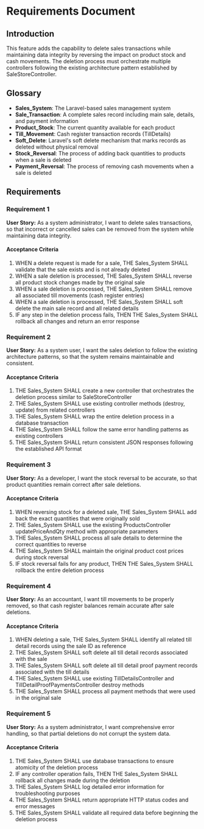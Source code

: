 # Requirements Document

## Introduction

This feature adds the capability to delete sales transactions while maintaining data integrity by reversing the impact on product stock and cash movements. The deletion process must orchestrate multiple controllers following the existing architecture pattern established by SaleStoreController.

## Glossary

- **Sales_System**: The Laravel-based sales management system
- **Sale_Transaction**: A complete sales record including main sale, details, and payment information
- **Product_Stock**: The current quantity available for each product
- **Till_Movement**: Cash register transaction records (TillDetails)
- **Soft_Delete**: Laravel's soft delete mechanism that marks records as deleted without physical removal
- **Stock_Reversal**: The process of adding back quantities to products when a sale is deleted
- **Payment_Reversal**: The process of removing cash movements when a sale is deleted

## Requirements

### Requirement 1

**User Story:** As a system administrator, I want to delete sales transactions, so that incorrect or cancelled sales can be removed from the system while maintaining data integrity.

#### Acceptance Criteria

1. WHEN a delete request is made for a sale, THE Sales_System SHALL validate that the sale exists and is not already deleted
2. WHEN a sale deletion is processed, THE Sales_System SHALL reverse all product stock changes made by the original sale
3. WHEN a sale deletion is processed, THE Sales_System SHALL remove all associated till movements (cash register entries)
4. WHEN a sale deletion is processed, THE Sales_System SHALL soft delete the main sale record and all related details
5. IF any step in the deletion process fails, THEN THE Sales_System SHALL rollback all changes and return an error response

### Requirement 2

**User Story:** As a system user, I want the sales deletion to follow the existing architecture patterns, so that the system remains maintainable and consistent.

#### Acceptance Criteria

1. THE Sales_System SHALL create a new controller that orchestrates the deletion process similar to SaleStoreController
2. THE Sales_System SHALL use existing controller methods (destroy, update) from related controllers
3. THE Sales_System SHALL wrap the entire deletion process in a database transaction
4. THE Sales_System SHALL follow the same error handling patterns as existing controllers
5. THE Sales_System SHALL return consistent JSON responses following the established API format

### Requirement 3

**User Story:** As a developer, I want the stock reversal to be accurate, so that product quantities remain correct after sale deletions.

#### Acceptance Criteria

1. WHEN reversing stock for a deleted sale, THE Sales_System SHALL add back the exact quantities that were originally sold
2. THE Sales_System SHALL use the existing ProductsController updatePriceAndQty method with appropriate parameters
3. THE Sales_System SHALL process all sale details to determine the correct quantities to reverse
4. THE Sales_System SHALL maintain the original product cost prices during stock reversal
5. IF stock reversal fails for any product, THEN THE Sales_System SHALL rollback the entire deletion process

### Requirement 4

**User Story:** As an accountant, I want till movements to be properly removed, so that cash register balances remain accurate after sale deletions.

#### Acceptance Criteria

1. WHEN deleting a sale, THE Sales_System SHALL identify all related till detail records using the sale ID as reference
2. THE Sales_System SHALL soft delete all till detail records associated with the sale
3. THE Sales_System SHALL soft delete all till detail proof payment records associated with the till details
4. THE Sales_System SHALL use existing TillDetailsController and TillDetailProofPaymentsController destroy methods
5. THE Sales_System SHALL process all payment methods that were used in the original sale

### Requirement 5

**User Story:** As a system administrator, I want comprehensive error handling, so that partial deletions do not corrupt the system data.

#### Acceptance Criteria

1. THE Sales_System SHALL use database transactions to ensure atomicity of the deletion process
2. IF any controller operation fails, THEN THE Sales_System SHALL rollback all changes made during the deletion
3. THE Sales_System SHALL log detailed error information for troubleshooting purposes
4. THE Sales_System SHALL return appropriate HTTP status codes and error messages
5. THE Sales_System SHALL validate all required data before beginning the deletion process